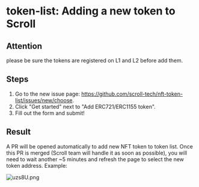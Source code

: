 # token-list: Adding a new token to Scroll

## Attention

please be sure the tokens are registered on L1 and L2 before add them.

## Steps

1. Go to the new issue page: https://github.com/scroll-tech/nft-token-list/issues/new/choose.
2. Click "Get started" next to "Add ERC721/ERC1155 token".
3. Fill out the form and submit!

## Result

A PR will be opened automatically to add new NFT token to token list. Once this PR is merged (Scroll team will handle it as soon as possible), you will need to wait another ~5 minutes and refresh the page to select the new token address. Example:

![uzs8U.png](https://i.328888.xyz/2023/03/23/uzs8U.png)
